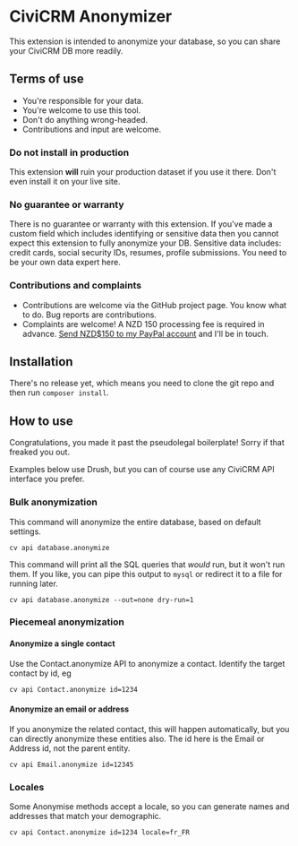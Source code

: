 # CiviCRM Anonymizer

This extension is intended to anonymize your database, so you can share your CiviCRM DB more readily.

## Terms of use

* You're responsible for your data.
* You're welcome to use this tool.
* Don't do anything wrong-headed.
* Contributions and input are welcome.

### Do not install in production

This extension **will** ruin your production dataset if you use it there. Don't even install it on your live site.

### No guarantee or warranty

There is no guarantee or warranty with this extension. If you've made a custom field which includes identifying or sensitive data then you cannot expect this extension to fully anonymize your DB. Sensitive data includes: credit cards, social security IDs, resumes, profile submissions. You need to be your own data expert here.

### Contributions and complaints

* Contributions are welcome via the GitHub project page. You know what to do. Bug reports are contributions.
* Complaints are welcome! A NZD 150 processing fee is required in advance. [Send NZD$150 to my PayPal account](https://www.paypal.com/cgi-bin/webscr?cmd=_s-xclick&hosted_button_id=WB3P25G5WV692) and I'll be in touch.

## Installation

There's no release yet, which means you need to clone the git repo and then run `composer install`.

## How to use

Congratulations, you made it past the pseudolegal boilerplate! Sorry if that freaked you out.

Examples below use Drush, but you can of course use any CiviCRM API interface you prefer.

### Bulk anonymization

This command will anonymize the entire database, based on default settings.

    cv api database.anonymize
    
This command will print all the SQL queries that *would* run, but it won't run them. If you like, you can pipe this output to `mysql` or redirect it to a file for running later.

    cv api database.anonymize --out=none dry-run=1


### Piecemeal anonymization

#### Anonymize a single contact

Use the Contact.anonymize API to anonymize a contact. Identify the target contact by id, eg

    cv api Contact.anonymize id=1234

#### Anonymize an email or address

If you anonymize the related contact, this will happen automatically, but you can directly anonymize these entities also. The id here is the Email or Address id, not the parent entity.

    cv api Email.anonymize id=12345

### Locales

Some Anonymise methods accept a locale, so you can generate names and addresses that match your demographic.

    cv api Contact.anonymize id=1234 locale=fr_FR

